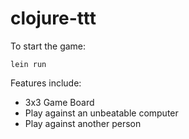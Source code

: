# clojure-ttt

To start the game:

``` lein run ```

Features include:
- 3x3 Game Board
- Play against an unbeatable computer
- Play against another person
